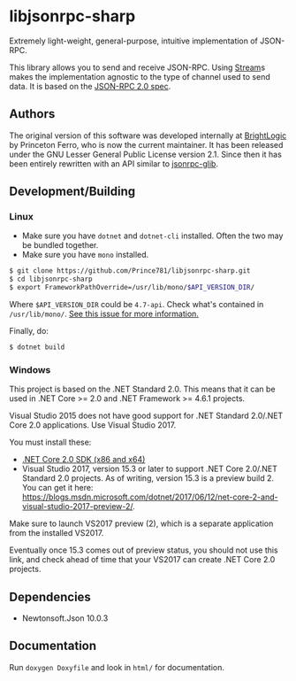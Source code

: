 ﻿libjsonrpc-sharp
================

Extremely light-weight, general-purpose, intuitive implementation of JSON-RPC.

This library allows you to send and receive JSON-RPC. Using [Stream](https://docs.microsoft.com/en-us/dotnet/api/system.io.stream?view=netframework-4.7.2)s makes the implementation agnostic to the type of channel used to send data. 
It is based on the [JSON-RPC 2.0 spec](http://www.jsonrpc.org/specification).

## Authors

The original version of this software was developed internally at [BrightLogic](https://www.brightlogic.com) by Princeton Ferro, who is now the current maintainer. It has been released under the GNU Lesser General Public License version 2.1. Since then it has been entirely rewritten with an API similar to [jsonrpc-glib](https://gitlab.gnome.org/GNOME/jsonrpc-glib).

## Development/Building

### Linux

- Make sure you have `dotnet` and `dotnet-cli` installed. Often the two may be bundled together.
- Make sure you have `mono` installed.

```bash
$ git clone https://github.com/Prince781/libjsonrpc-sharp.git
$ cd libjsonrpc-sharp
$ export FrameworkPathOverride=/usr/lib/mono/$API_VERSION_DIR/
```

Where `$API_VERSION_DIR` could be `4.7-api`. Check what's contained in `/usr/lib/mono/`. [See this issue for more information.](https://github.com/dotnet/cli/issues/5977)

Finally, do:

```bash
$ dotnet build
```

### Windows

This project is based on the .NET Standard 2.0. This means that it can be used in .NET Core >= 2.0 and .NET Framework >= 4.6.1 projects.

Visual Studio 2015 does not have good support for .NET Standard 2.0/.NET Core 2.0 applications. Use Visual Studio 2017.

You must install these:
- [.NET Core 2.0 SDK (x86 and x64)](https://github.com/dotnet/cli/tree/release/2.0.0#installers-and-binaries)
- Visual Studio 2017, version 15.3 or later to support .NET Core 2.0/.NET Standard 2.0 projects. As of writing, version 15.3 is a
preview build 2. You can get it here: https://blogs.msdn.microsoft.com/dotnet/2017/06/12/net-core-2-and-visual-studio-2017-preview-2/. 

Make sure to launch VS2017 preview (2), which is a separate application from the installed VS2017.

Eventually once 15.3 comes out of preview status, you should not use this link, and check ahead of time that your VS2017 can create .NET Core 2.0 projects.

## Dependencies
- Newtonsoft.Json 10.0.3

## Documentation
Run `doxygen Doxyfile` and look in `html/` for documentation.
